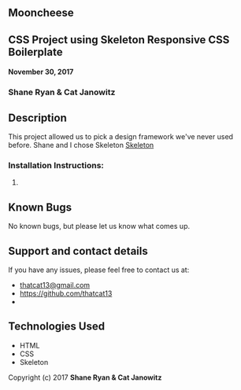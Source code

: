 ## Mooncheese

## CSS Project using Skeleton Responsive CSS Boilerplate

####  November 30, 2017

### Shane Ryan & Cat Janowitz

##  Description
 This project allowed us to pick a design framework we've never used before.  Shane and I chose Skeleton [Skeleton](https://www.getskeleton.com)
 





### Installation Instructions:
  1. 


## Known Bugs

No known bugs, but please let us know what comes up.

## Support and contact details

If you have any issues, please feel free to contact us at:
* thatcat13@gmail.com
* https://github.com/thatcat13
* 

## Technologies Used
* HTML
* CSS
* Skeleton


Copyright (c) 2017 **Shane Ryan & Cat Janowitz**
